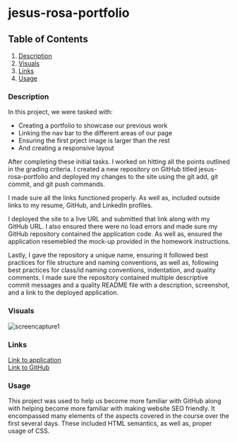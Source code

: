 # jesus-rosa-portfolio

## Table of Contents
1. [Description](#description)
2. [Visuals](#visuals)
3. [Links](#links)
4. [Usage](#usage)

### Description  
In this project, we were tasked with:  

- Creating a portfolio to showcase our previous work
- Linking the nav bar to the different areas of our page
- Ensuring the first prject image is larger than the rest
- And creating a responsive layout


After completing these initial tasks. I worked on hitting all the points outlined in the grading criteria. I created a new repository on GitHub titled jesus-rosa-portfolio and deployed my changes to the site using the git add, git commit, and git push commands.  

I made sure all the links functioned properly. As well as, included outside links to my resume, GitHub, and LinkedIn profiles. 

I deployed the site to a live URL and submitted that link along with my GitHub URL. I also ensured there were no load errors and made sure my GitHub repository contained the application code. As well as, ensured the application resemebled the mock-up provided in the homework instructions.  

Lastly, I gave the repository a unique name, ensuring it followed best practices for file structure and naming conventions, as well as, following best practices for class/id naming conventions, indentation, and quality comments. I made sure the repository contained multiple descriptive commit messages and a quality README file with a description, screenshot, and a link to the deployed application. 

### Visuals

![screencapture1](./)  

### Links

[Link to application](https://bigzeus2005.github.io/seo-refactor-project/)  
[Link to GitHub](https://github.com/bigzeus2005/seo-refactor-project)


### Usage

This project was used to help us become more familiar with GitHub along with helping become more familiar with making website SEO friendly. It encompassed many elements of the aspects covered in the course over the first several days. These included HTML semantics, as well as, proper usage of CSS. 